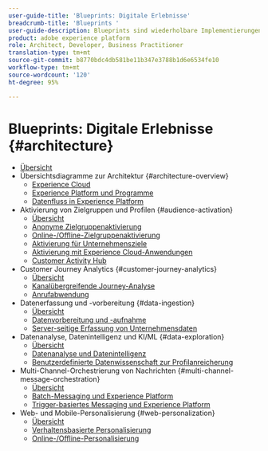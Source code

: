 ```yaml
---
user-guide-title: 'Blueprints: Digitale Erlebnisse'
breadcrumb-title: 'Blueprints '
user-guide-description: Blueprints sind wiederholbare Implementierungen, die bekannte Geschäftsprobleme adressieren und Architekturdiagramme, technische Überlegungen und Links zu relevanter Dokumentation enthalten.
product: adobe experience platform
role: Architect, Developer, Business Practitioner
translation-type: tm+mt
source-git-commit: b8770bdc4db581be11b347e3788b1d6e6534fe10
workflow-type: tm+mt
source-wordcount: '120'
ht-degree: 95%

---
```


# Blueprints: Digitale Erlebnisse {#architecture}

+ [Übersicht](/help/blueprints/overview.md)
+ Übersichtsdiagramme zur Architektur {#architecture-overview}
   + [Experience Cloud](/help/blueprints/experience-platform/experience-cloud.md)
   + [Experience Platform und Programme](/help/blueprints/experience-platform/platform-applications.md)
   + [Datenfluss in Experience Platform ](/help/blueprints/experience-platform/platform-data-flow.md)
+ Aktivierung von Zielgruppen und Profilen {#audience-activation}
   + [Übersicht](/help/blueprints/audience-activation/overview.md)
   + [Anonyme Zielgruppenaktivierung](/help/blueprints/audience-activation/anonymous.md)
   + [Online-/Offline-Zielgruppenaktivierung](/help/blueprints/audience-activation/online-offline.md)
   + [Aktivierung für Unternehmensziele](/help/blueprints/audience-activation/enterprise-destinations.md)
   + [Aktivierung mit Experience Cloud-Anwendungen](/help/blueprints/audience-activation/platform-and-applications.md)
   + [Customer Activity Hub ](/help/blueprints/audience-activation/customer-activity.md)
+ Customer Journey Analytics {#customer-journey-analytics}
   + [Übersicht](/help/blueprints/customer-journey-analytics/overview.md)
   + [Kanalübergreifende Journey-Analyse](/help/blueprints/customer-journey-analytics/digital-behavioral-data-consolidation.md)
   + [Anrufabwendung](/help/blueprints/customer-journey-analytics/call-deflect.md)
+ Datenerfassung und -vorbereitung {#data-ingestion}
   + [Übersicht](/help/blueprints/data-ingestion/overview.md)
   + [Datenvorbereitung und -aufnahme ](/help/blueprints/data-ingestion/ingestion.md)
   + [Server-seitige Erfassung von Unternehmensdaten ](/help/blueprints/data-ingestion/server-side-collection.md)
+ Datenanalyse, Datenintelligenz und KI/ML {#data-exploration}
   + [Übersicht](/help/blueprints/data-insights/overview.md)
   + [Datenanalyse und Datenintelligenz](/help/blueprints/data-insights/analysis.md)
   + [Benutzerdefinierte Datenwissenschaft zur Profilanreicherung ](/help/blueprints/data-insights/data-science.md)
+ Multi-Channel-Orchestrierung von Nachrichten {#multi-channel-message-orchestration}
   + [Übersicht](/help/blueprints/multi-channel-message-orchestration/overview.md)
   + [Batch-Messaging und Experience Platform](/help/blueprints/multi-channel-message-orchestration/batch-messaging.md)
   + [Trigger-basiertes Messaging und Experience Platform](/help/blueprints/multi-channel-message-orchestration/triggered-messaging.md)
+ Web- und Mobile-Personalisierung {#web-personalization}
   + [Übersicht](/help/blueprints/web-personalization/overview.md)
   + [Verhaltensbasierte Personalisierung](/help/blueprints/web-personalization/behavioral.md)
   + [Online-/Offline-Personalisierung](/help/blueprints/web-personalization/online-offline.md)

